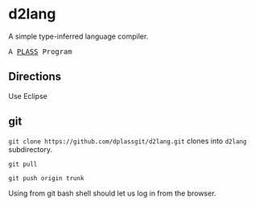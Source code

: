 # d2lang

A simple type-inferred language compiler.

<tt>A <a href="http://www.plasstech.com/a-plass-program">PLASS</a> Program</tt>

## Directions

Use Eclipse

## git

`git clone https://github.com/dplassgit/d2lang.git` clones into `d2lang` subdirectory.

`git pull`

`git push origin trunk`

Using from git bash shell should let us log in from the browser.

